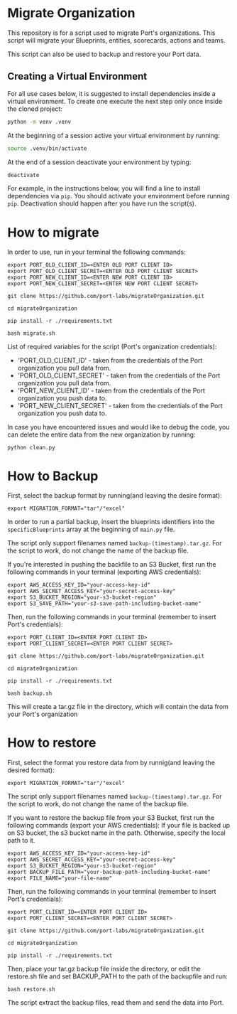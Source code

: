 # Migrate Organization
This repository is for a script used to migrate Port's organizations.
This script will migrate your Blueprints, entities, scorecards, actions and teams.

This script can also be used to backup and restore your Port data.

## Creating a Virtual Environment
For all use cases below, it is suggested to install dependencies inside a virtual environment. To create one execute the next
step only once inside the cloned project:

```bash
python -m venv .venv
```

At the beginning of a session active your virtual environment by running:
```bash
source .venv/bin/activate
```

At the end of a session deactivate your environment by typing:
```bash
deactivate
```

For example, in the instructions below, you will find a line to install dependencies via `pip`. You should activate your 
environment before running `pip`. Deactivation should happen after you have run the script(s).

# How to migrate
In order to use, run in your terminal the following commands:

```
export PORT_OLD_CLIENT_ID=<ENTER OLD PORT CLIENT ID>
export PORT_OLD_CLIENT_SECRET=<ENTER OLD PORT CLIENT SECRET>
export PORT_NEW_CLIENT_ID=<ENTER NEW PORT CLIENT ID>
export PORT_NEW_CLIENT_SECRET=<ENTER NEW PORT CLIENT SECRET>

git clone https://github.com/port-labs/migrateOrganization.git

cd migrateOrganization

pip install -r ./requirements.txt

bash migrate.sh

```

List of required variables for the script (Port's organization credentials):
 - 'PORT_OLD_CLIENT_ID' - taken from the credentials of the Port organization you pull data from.
 - 'PORT_OLD_CLIENT_SECRET' - taken from the credentials of the Port organization you pull data from.
 - 'PORT_NEW_CLIENT_ID' - taken from the credentials of the Port organization you push data to.
 - 'PORT_NEW_CLIENT_SECRET' - taken from the credentials of the Port organization you push data to.

 In case you have encountered issues and would like to debug the code, you can delete the entire data from the new organization by running:

 ```
 python clean.py
 ```

 # How to Backup
 First, select the backup format by running(and leaving the desire format):
 
 ```
 export MIGRATION_FORMAT="tar"/"excel"
 ```

 In order to run a partial backup, insert the blueprints identifiers into the `specificBlueprints` array at the beginning of `main.py` file.

 The script only support filenames named `backup-(timestamp).tar.gz`. For the script to work, do not change the name of the backup file.

 If you're interested in pushing the backfile to an S3 Bucket, first run the following commands in your terminal (exporting AWS credentials):

```
export AWS_ACCESS_KEY_ID="your-access-key-id"
export AWS_SECRET_ACCESS_KEY="your-secret-access-key"
export S3_BUCKET_REGION="your-s3-bucket-region"
export S3_SAVE_PATH="your-s3-save-path-including-bucket-name"
```

 Then, run the following commands in your terminal (remember to insert Port's credentials):

 ```
export PORT_CLIENT_ID=<ENTER PORT CLIENT ID>
export PORT_CLIENT_SECRET=<ENTER PORT CLIENT SECRET>

git clone https://github.com/port-labs/migrateOrganization.git

cd migrateOrganization

pip install -r ./requirements.txt

bash backup.sh
 ```

 This will create a tar.gz file in the directory, which will contain the data from your Port's organization

 # How to restore
 First, select the format you restore data from by runnig(and leaving the desired format):
 
 ```
 export MIGRATION_FORMAT="tar"/"excel"
 ```

 The script only support filenames named `backup-(timestamp).tar.gz`. For the script to work, do not change the name of the backup file.

 If you want to restore the backup file from your S3 Bucket, first run the following commands (export your AWS credentials):
 If your file is backed up on S3 bucket, the s3 bucket name in the path. Otherwise, specify the local path to it.
```
export AWS_ACCESS_KEY_ID="your-access-key-id"
export AWS_SECRET_ACCESS_KEY="your-secret-access-key"
export S3_BUCKET_REGION="your-s3-bucket-region"
export BACKUP_FILE_PATH="your-backup-path-including-bucket-name" 
export FILE_NAME="your-file-name"
```

Then, run the following commands in your terminal (remember to insert Port's credentials):

 ```
export PORT_CLIENT_ID=<ENTER PORT CLIENT ID>
export PORT_CLIENT_SECRET=<ENTER PORT CLIENT SECRET>

git clone https://github.com/port-labs/migrateOrganization.git

cd migrateOrganization

pip install -r ./requirements.txt
 ```

 Then, place your tar.gz backup file inside the directory, or edit the restore.sh file and set BACKUP_PATH to the path of the backupfile and run:
 ```
bash restore.sh
```

 The script extract the backup files, read them and send the data into Port.
